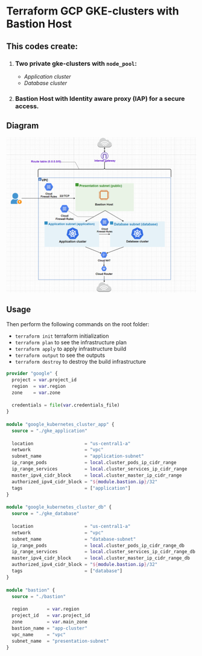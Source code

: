 # Terraform GCP GKE-clusters with Bastion Host

## This codes create:

1. ### Two private gke-clusters with `node_pool`:
    - _Application cluster_
    - _Database cluster_
2. ### Bastion Host with Identity aware proxy (IAP) for a secure access.

## **Diagram**
![](diagram/gke.png)

## **Usage**
Then perform the following commands on the root folder:
- `terraform init` terraform initialization
- `terraform plan` to see the infrastructure plan
- `terraform apply` to apply infrastructure build
- `terraform output` to see the outputs
- `terraform destroy` to destroy the build infrastructure

```terraform
provider "google" {
  project = var.project_id
  region  = var.region
  zone    = var.zone

  credentials = file(var.credentials_file)
}

module "google_kubernetes_cluster_app" {
  source = "./gke_application"

  location                   = "us-central1-a"
  network                    = "vpc"
  subnet_name                = "application-subnet"
  ip_range_pods              = local.cluster_pods_ip_cidr_range
  ip_range_services          = local.cluster_services_ip_cidr_range
  master_ipv4_cidr_block     = local.cluster_master_ip_cidr_range
  authorized_ipv4_cidr_block = "${module.bastion.ip}/32"
  tags                       = ["application"]
}

module "google_kubernetes_cluster_db" {
  source = "./gke_database"

  location                   = "us-central1-a"
  network                    = "vpc"
  subnet_name                = "database-subnet"
  ip_range_pods              = local.cluster_pods_ip_cidr_range_db
  ip_range_services          = local.cluster_services_ip_cidr_range_db
  master_ipv4_cidr_block     = local.cluster_master_ip_cidr_range_db
  authorized_ipv4_cidr_block = "${module.bastion.ip}/32"
  tags                       = ["database"]
}

module "bastion" {
  source = "./bastion"

  region       = var.region
  project_id   = var.project_id
  zone         = var.main_zone
  bastion_name = "app-cluster"
  vpc_name     = "vpc"
  subnet_name  = "presentation-subnet"
}

```
